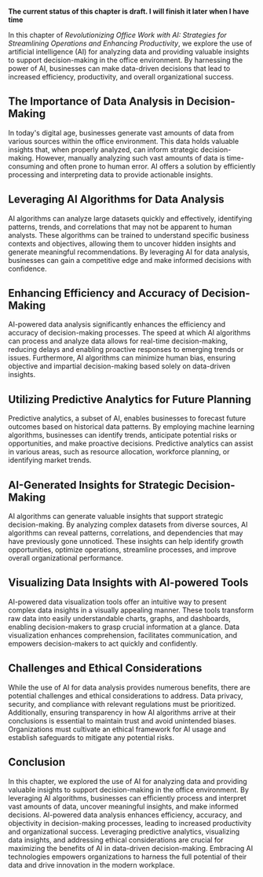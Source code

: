 **The current status of this chapter is draft. I will finish it later when I have time**

In this chapter of *Revolutionizing Office Work with AI: Strategies for Streamlining Operations and Enhancing Productivity*, we explore the use of artificial intelligence (AI) for analyzing data and providing valuable insights to support decision-making in the office environment. By harnessing the power of AI, businesses can make data-driven decisions that lead to increased efficiency, productivity, and overall organizational success.

The Importance of Data Analysis in Decision-Making
--------------------------------------------------

In today's digital age, businesses generate vast amounts of data from various sources within the office environment. This data holds valuable insights that, when properly analyzed, can inform strategic decision-making. However, manually analyzing such vast amounts of data is time-consuming and often prone to human error. AI offers a solution by efficiently processing and interpreting data to provide actionable insights.

Leveraging AI Algorithms for Data Analysis
------------------------------------------

AI algorithms can analyze large datasets quickly and effectively, identifying patterns, trends, and correlations that may not be apparent to human analysts. These algorithms can be trained to understand specific business contexts and objectives, allowing them to uncover hidden insights and generate meaningful recommendations. By leveraging AI for data analysis, businesses can gain a competitive edge and make informed decisions with confidence.

Enhancing Efficiency and Accuracy of Decision-Making
----------------------------------------------------

AI-powered data analysis significantly enhances the efficiency and accuracy of decision-making processes. The speed at which AI algorithms can process and analyze data allows for real-time decision-making, reducing delays and enabling proactive responses to emerging trends or issues. Furthermore, AI algorithms can minimize human bias, ensuring objective and impartial decision-making based solely on data-driven insights.

Utilizing Predictive Analytics for Future Planning
--------------------------------------------------

Predictive analytics, a subset of AI, enables businesses to forecast future outcomes based on historical data patterns. By employing machine learning algorithms, businesses can identify trends, anticipate potential risks or opportunities, and make proactive decisions. Predictive analytics can assist in various areas, such as resource allocation, workforce planning, or identifying market trends.

AI-Generated Insights for Strategic Decision-Making
---------------------------------------------------

AI algorithms can generate valuable insights that support strategic decision-making. By analyzing complex datasets from diverse sources, AI algorithms can reveal patterns, correlations, and dependencies that may have previously gone unnoticed. These insights can help identify growth opportunities, optimize operations, streamline processes, and improve overall organizational performance.

Visualizing Data Insights with AI-powered Tools
-----------------------------------------------

AI-powered data visualization tools offer an intuitive way to present complex data insights in a visually appealing manner. These tools transform raw data into easily understandable charts, graphs, and dashboards, enabling decision-makers to grasp crucial information at a glance. Data visualization enhances comprehension, facilitates communication, and empowers decision-makers to act quickly and confidently.

Challenges and Ethical Considerations
-------------------------------------

While the use of AI for data analysis provides numerous benefits, there are potential challenges and ethical considerations to address. Data privacy, security, and compliance with relevant regulations must be prioritized. Additionally, ensuring transparency in how AI algorithms arrive at their conclusions is essential to maintain trust and avoid unintended biases. Organizations must cultivate an ethical framework for AI usage and establish safeguards to mitigate any potential risks.

Conclusion
----------

In this chapter, we explored the use of AI for analyzing data and providing valuable insights to support decision-making in the office environment. By leveraging AI algorithms, businesses can efficiently process and interpret vast amounts of data, uncover meaningful insights, and make informed decisions. AI-powered data analysis enhances efficiency, accuracy, and objectivity in decision-making processes, leading to increased productivity and organizational success. Leveraging predictive analytics, visualizing data insights, and addressing ethical considerations are crucial for maximizing the benefits of AI in data-driven decision-making. Embracing AI technologies empowers organizations to harness the full potential of their data and drive innovation in the modern workplace.
